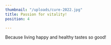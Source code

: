 ```yaml
---
thumbnail: "/uploads/cure-2022.jpg"
title: Passion for vitality!
position: 4

---
```

Because living happy and healthy tastes so good!